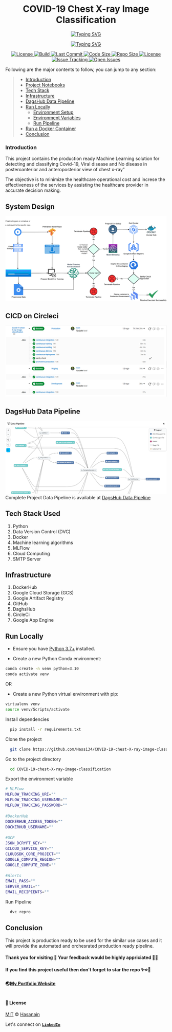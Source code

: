 <p align="center">
    <b>
        <h1 align="center">COVID-19 Chest X-ray Image Classification</h1>
    </b>
</p>
<p align="center">
<a href="https://github.com/Hassi34/COVID-19-chest-X-ray-image-classification">
    <img src="https://readme-typing-svg.demolab.com?font=Georgia&c=g&size=18&duration=3000&pause=6000&multiline=True&center=true&width=800&height=40&lines= Vision AI for detecting COVID-19 in chest X-ray images;" alt="Typing SVG" />
</a>
</p>
<p align="center">
<a href="https://github.com/Hassi34/COVID-19-chest-X-ray-image-classification">
    <img src="https://readme-typing-svg.demolab.com?font=Georgia&size=18&duration=2000&pause=1500&multiline=False&color=10D736FF&center=true&width=500&height=40&lines=AI+%7C+Vision AI%7C+Tensorflow%7C+DVC%7C+MLflow%7C+MLOps;Python+%7C+3.7+%7C+3.8+%7C+3.9+%7C+3.10;Online Prediction+%7CREST API+%7C+MLFlow+%7CGoogle App Engine;FAST API+%7CGoogle Cloud Storage (GCS)+%7CDagsHub;" alt="Typing SVG" />
</a>
</p>

<p align="center">
    <a href="https://www.python.org/downloads/">
        <img alt="License" src="https://img.shields.io/badge/python-3.7%20%7C%203.8%20%7C%203.9%20%7C%203.10-g.svg">
    </a>
    <a href="https://github.com/Hassi34/COVID-19-chest-X-ray-image-classification">
        <img alt="Build" src="https://circleci.com/gh/Hassi34/COVID-19-chest-X-ray-image-classification.svg?style=svg&circle-token=99997b17e412c65f50a2331f4c1e849e770708ae">
    </a>
    <a href="https://github.com/Hassi34/COVID-19-chest-X-ray-image-classification">
        <img alt="Last Commit" src="https://img.shields.io/github/last-commit/hassi34/COVID-19-chest-X-ray-image-classification/main?color=g">
    </a>
    <a href="https://github.com/Hassi34/COVID-19-chest-X-ray-image-classification">
        <img alt="Code Size" src="https://img.shields.io/github/languages/code-size/hassi34/COVID-19-chest-X-ray-image-classification?color=g">
    </a>
    <a href="https://github.com/Hassi34/COVID-19-chest-X-ray-image-classification">
        <img alt="Repo Size" src="https://img.shields.io/github/repo-size/hassi34/COVID-19-chest-X-ray-image-classification?color=g">
    </a>
    <a href="https://github.com/Hassi34/COVID-19-chest-X-ray-image-classification/blob/main/LICENSE">
        <img alt="License" src="https://img.shields.io/github/license/hassi34/COVID-19-chest-X-ray-image-classification?color=g">
    </a>
    <a href="https://github.com/hassi34/COVID-19-chest-X-ray-image-classification/issues">
        <img alt="Issue Tracking" src="https://img.shields.io/badge/issue_tracking-github-brightgreen.svg">
    </a>
    <a href="https://github.com/hassi34/COVID-19-chest-X-ray-image-classification/issues">
        <img alt="Open Issues" src="https://img.shields.io/github/issues/hassi34/COVID-19-chest-X-ray-image-classification">
    </a>
</p>

Following are the major contents to follow, you can jump to any section:

>   -  [Introduction](#project-intro)<br>
>   -  [Project Notebooks](https://github.com/Hassi34/COVID-19-chest-X-ray-image-classification/tree/notebooks)
>   -  [Tech Stack](#tech-stack)<br>
>   -  [Infrastructure](#infra-)<br>
>   -  [DagsHub Data Pipeline](https://dagshub.com/hassi34/COVID-19-chest-X-ray-image-classification)
>   -  [Run Locally](#run-local)<br>
>      - [Environment Setup](#env-setup)<br>
>      - [Environment Variables](#env-vars)<br>
>      - [Run Pipeline](#run-pipeline)<br>
>   -  [Run a Docker Container](#docker-)<br>
>   -  [Conclusion](#conclusion-)<br>

### Introduction<a id='project-intro'></a>
This project contains the production ready Machine Learning solution for detecting and classifying Covid-19, Viral disease and No disease in posteroanterior and anteroposterior view of chest x-ray"

The objective is to minimize the healthcare operational cost and increse the effectiveness of the services by assisting the healthcare provider in accurate decision making.

## System Design
![image](./assets/SystemDesign.png)

## CICD on Circleci
![image](./assets/cicd.png)
## DagsHub Data Pipeline
![image](./assets/DagsHubDatapipeline.png)<br>
Complete Project Data Pipeline is available at [DagsHub Data Pipeline](https://dagshub.com/hassi34/COVID-19-chest-X-ray-image-classification)

## Tech Stack Used<a id='tech-stack'></a>
1. Python 
2. Data Version Control (DVC) 
3. Docker
4. Machine learning algorithms
5. MLFlow
6. Cloud Computing
7. SMTP Server

## Infrastructure<a id='infra-'></a>

1. DockerHub
2. Google Cloud Storage (GCS)
3. Google Artifact Registry
4. GitHub
5. DaghsHub
6. CircleCi
7. Google App Engine

## Run Locally<a id='run-local'></a>

* Ensure you have [Python 3.7+](https://www.python.org/downloads/) installed.

* Create a new Python Conda environment:<a id='env-setup'></a>

```bash
conda create -n venv python=3.10  
conda activate venv 
```
OR
* Create a new Python virtual environment with pip:
```bash
virtualenv venv
source venv/Scripts/activate
```
Install dependencies

```bash
  pip install -r requirements.txt
```

Clone the project

```bash
  git clone https://github.com/Hassi34/COVID-19-chest-X-ray-image-classification.git
```

Go to the project directory

```bash
  cd COVID-19-chest-X-ray-image-classification
```
Export the environment variable<a id='env-vars'></a>
```bash
# MLFlow
MLFLOW_TRACKING_URI=""
MLFLOW_TRACKING_USERNAME=""
MLFLOW_TRACKING_PASSWORD=""

#DockerHub 
DOCKERHUB_ACCESS_TOKEN=""
DOCKERHUB_USERNAME=""

#GCP
JSON_DCRYPT_KEY=""
GCLOUD_SERVICE_KEY=""
CLOUDSDK_CORE_PROJECT=""
GOOGLE_COMPUTE_REGION=""
GOOGLE_COMPUTE_ZONE=""

#Alerts
EMAIL_PASS=""
SERVER_EMAIL=""
EMAIL_RECIPIENTS=""

```

Run Pipeline<a id='run-pipeline'></a>

```bash
  dvc repro
```
## Conclusion<a id='conclusion-'></a>
This project is production ready to be used for the similar use cases and it will provide the automated and orchesrated production ready pipeline.
#### **Thank you for visiting 🙏 Your feedback would be highly appriciated 💯😊**<br>
#### **If you find this project useful then don't forget to star the repo ✨⭐🤖**<br>
#### 🌏[My Portfolio Website][website] <br><br>
#### **📃 License**
[MIT][license] © [Hasanain][website]

[license]: hhttps://github.com/Hassi34/COVID-19-chest-X-ray-image-classification/blob/main/LICENSE
[website]: https://hasanain.aicaliber.com

Let's connect on **[``LinkedIn``](https://www.linkedin.com/in/hasanain-mehmood)** <br>